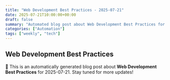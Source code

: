 ```yaml
---
title: "Web Development Best Practices - 2025-07-21"
date: 2025-07-21T10:00:00+00:00
draft: false
summary: "Automated blog post about Web Development Best Practices for 2025-07-21."
categories: ["Automation"]
tags: ["weekly", "tech"]
---
```


## Web Development Best Practices

🚀 This is an automatically generated blog post about **Web Development Best Practices** for 2025-07-21. Stay tuned for more updates!
